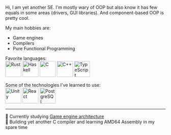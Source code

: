 Hi, I am yet another SE. I'm mostly wary of OOP but also know it has few equals in some areas (drivers, GUI libraries). And component-based OOP is pretty cool.

My main hobbies are:
* Game engines
* Compilers
* Pure Functional Programming

Favorite languages: \
<img src="https://cdn.jsdelivr.net/gh/devicons/devicon/icons/rust/rust-plain.svg" width="50px" alt="Rust" title="Rust" />
<img src="https://cdn.jsdelivr.net/gh/devicons/devicon/icons/haskell/haskell-original.svg" width="50px" alt="Haskell" title="Haskell" />
<img src="https://cdn.jsdelivr.net/gh/devicons/devicon/icons/c/c-line.svg" width="50px" alt="C" title="C" />
<img src="https://cdn.jsdelivr.net/gh/devicons/devicon/icons/cplusplus/cplusplus-line.svg" width="50px" alt="C++" title="C++" />
<img src="https://cdn.jsdelivr.net/gh/devicons/devicon/icons/typescript/typescript-plain.svg" width="50px" alt="TypeScript" title="TypeScript" />

Some of the technologies I've learned to use:  \
<img src="https://cdn.jsdelivr.net/gh/devicons/devicon/icons/unity/unity-original.svg" width="50px" alt="Unity" title="Unity" />
<img src="https://cdn.jsdelivr.net/gh/devicons/devicon/icons/react/react-original.svg" width="50px" alt="React" title="React" />
<img src="https://cdn.jsdelivr.net/gh/devicons/devicon/icons/postgresql/postgresql-original.svg" width="50px" alt="PostgreSQL" title="PostgreSQL" />

***

📖 Currently studying [Game engine architecture](https://www.gameenginebook.com/)  \
🔭 Building yet another C compiler and learning AMD64 Assembly in my spare time

